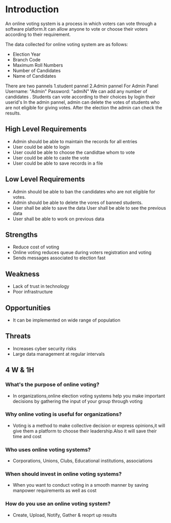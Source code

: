 # Introduction
An online voting system is a process in which voters can vote through a software platform.It can allow anyone to vote or choose their voters according to their requirement.

The data collected for online voting system are as follows:
- Election Year
- Branch Code
- Maximum Roll Numbers
- Number of Candidates
- Name of Candidates

There are two pannels 1.student pannel 2.Admin pannel
For Admin Panel Username: "Admin" Password: "admiN"
We can add any number of candidates .
Students can vote according to their choices by login their userid's
In the admin pannel, admin can delete the votes of students who are not eligible for giving votes.
After the election the admin can check the results.

## High Level Requirements
- Admin should be able to maintain the records for all entries
- User could be able to login
- User could be able to choose the candidtae whom to vote
- User could be able to caste the vote
- User could be able to save records in a file


## Low Level Requirements
- Admin should be able to ban the candidates who are not eligible for votes.
- Admin should be able to delete the vores of banned students.
- User shall be able to save the data User shall be able to see the previous data
- User shall be able to work on previous data

## Strengths
- Reduce cost of voting
- Online voting reduces queue during voters registration and voting
- Sends messages associated to election fast

## Weakness
- Lack of trust in technology
- Poor infrastructure

## Opportunities
- It can be implemented on wide range of population

## Threats
- Increases cyber security risks
- Large data management at regular intervals

## 4 W & 1H
### What's the purpose of online voting?
- In organizations,online election voting systems help you make important decisions by gathering the input of your group through voting

### Why online voting is useful for organizations?
- Voting is a method to make collective decision or express opinions,it will give them a platform to choose their leadership.Also it will save their time and cost

### Who uses online voting systems?
- Corporations, Unions, Clubs, Educational institutions, associations

### When should invest in online voting systems?
- When you want to conduct voting in a smooth manner by saving manpower requirements as well as cost

### How do you use an online voting system?
- Create, Upload, Notify, Gather & reoprt up results
